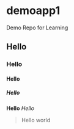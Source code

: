 # demoapp1
Demo Repo for Learning

## Hello
### Hello
#### Hello
##### Hello
**Hello**
*Hello*

> Hello world





